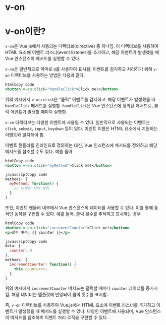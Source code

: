 # v-on

# v-on이란?

`v-on`은 Vue.js에서 사용되는 디렉티브(directive) 중 하나임. 이 디렉티브를 사용하여 HTML 요소에 이벤트 리스너(event listener)를 추가하고, 해당 이벤트가 발생했을 때 Vue 인스턴스의 메서드를 실행할 수 있다.  

`v-on`은 일반적으로 약어로 `@`를 사용하여 표시됨. 이벤트를 감지하고 처리하기 위해 `v-on` 디렉티브를 사용하는 방법은 다음과 같다.  

```jsx
htmlCopy code
<button v-on:click="handleClick">Click me!</button>
```

위의 예시에서 `v-on:click`은 "클릭" 이벤트를 감지하고, 해당 이벤트가 발생했을 때 `handleClick` 메서드를 실행함. `handleClick`은 Vue 인스턴스에 정의된 메서드로, 클릭 이벤트가 발생할 때마다 실행함.  

`v-on` 디렉티브는 다양한 이벤트에 사용될 수 있다. 일반적으로 사용되는 이벤트는 `click`, `submit`, `input`, `keydown` 등이 있다. 이벤트 이름은 HTML 요소에서 지원하는 이벤트와 일치해야 함.  

이벤트 핸들러를 인라인으로 정의하는 대신, Vue 인스턴스에 메서드를 정의하고 해당 메서드를 참조할 수도 있다. 예를 들어  

```jsx
htmlCopy code
<button v-on:click="myMethod">Click me!</button>
```

```jsx
javascriptCopy code
methods: {
  myMethod: function() {
    // 이벤트 처리 로직
  }
}
```

또한, 이벤트 핸들러 내부에서 Vue 인스턴스의 데이터를 사용할 수 있다. 이를 통해 동적인 동작을 구현할 수 있다. 예를 들어, 클릭 횟수를 추적하고 표시하는 경우  

```jsx
htmlCopy code
<button v-on:click="incrementCounter">Click me!</button>
<p>클릭 횟수: {{ counter }}</p>

```

```jsx
javascriptCopy code
data: {
  counter: 0
},
methods: {
  incrementCounter: function() {
    this.counter++;
  }
}
```

위의 예시에서 `incrementCounter` 메서드는 클릭할 때마다 `counter` 데이터를 증가시킴. 해당 데이터는 템플릿에 반영되어 클릭 횟수를 표시함.

즉, `v-on` 디렉티브를 사용하여 Vue.js에서 HTML 요소에 이벤트 리스너를 추가하고 이벤트가 발생했을 때 메서드를 실행할 수 있다. 다양한 이벤트에 사용되며, Vue 인스턴스의 메서드를 참조하여 이벤트 처리 로직을 구현할 수 있다.